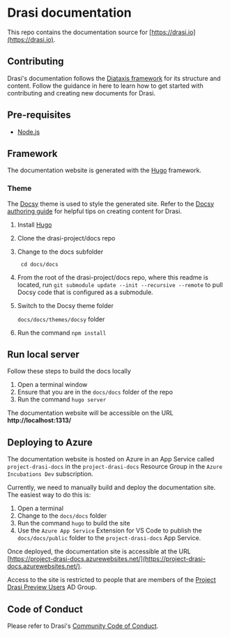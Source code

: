 # Drasi documentation
This repo contains the documentation source for [https://drasi.io](https://drasi.io).
## Contributing
Drasi's documentation follows the [Diataxis framework](https://diataxis.fr/) for its structure and content. Follow the guidance in here to learn how to get started with contributing and creating new documents for Drasi.
## Pre-requisites
 * [Node.js](https://nodejs.org/en/)
## Framework
The documentation website is generated with the [Hugo](https://gohugo.io/) framework.

### Theme
The [Docsy](https://www.docsy.dev/) theme is used to style the generated site. Refer to the [Docsy authoring guide](https://www.docsy.dev/docs/adding-content/) for helpful tips on creating content for Drasi.

1. Install [Hugo](https://gohugo.io/)
1. Clone the drasi-project/docs repo
2. Change to the docs subfolder

   ``` cd docs/docs```
 
1. From the root of the drasi-project/docs repo, where this readme is located, run ```git submodule update --init --recursive --remote``` to pull Docsy code that is configured as a submodule.
1. Switch to  the Docsy theme folder

   ```docs/docs/themes/docsy``` folder

1. Run the command ```npm install```

## Run local server
Follow these steps to build the docs locally

1. Open a terminal window
1. Ensure that you are in the  ```docs/docs``` folder of the repo
1. Run the command ```hugo server```

The documentation website will be accessible on the URL **http://localhost:1313/**

## Deploying to Azure

The documentation website is hosted on Azure in an App Service called ```project-drasi-docs``` in the ```project-drasi-docs``` Resource Group in the ```Azure Incubations Dev``` subscription.

Currently, we need to manually build and deploy the documentation site. The easiest way to do this is:

1. Open a terminal
1. Change to the ```docs/docs``` folder
1. Run the command ```hugo``` to build the site
1. Use the ```Azure App Service``` Extension for VS Code to publish the ```docs/docs/public``` folder to the ```project-drasi-docs``` App Service.

Once deployed, the documentation site is accessible at the URL [https://project-drasi-docs.azurewebsites.net/](https://project-drasi-docs.azurewebsites.net/).

Access to the site is restricted to people that are members of the [Project Drasi Preview Users](https://ms.portal.azure.com/#view/Microsoft_AAD_IAM/GroupDetailsMenuBlade/~/Overview/groupId/01063f6b-d581-48e5-806a-29d531cba3ff) AD Group.


## Code of Conduct
Please refer to Drasi's [Community Code of Conduct](https://github.com/drasi-project/community/blob/main/CODE_OF_CONDUCT.md).
